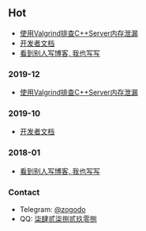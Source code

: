 ## Hot

- [使用Valgrind排查C++Server内存泄漏](https://zogodo.github.io/page.html?id=valgrind)
- [开发者文档](https://zogodo.github.io/page.html?id=dev)
- [看到别人写博客, 我也写写](https://zogodo.github.io/page.html?id=blog)

### 2019-12

- [使用Valgrind排查C++Server内存泄漏](https://zogodo.github.io/page.html?id=valgrind)

### 2019-10

- [开发者文档](https://zogodo.github.io/page.html?id=dev)

### 2018-01

- [看到别人写博客, 我也写写](https://zogodo.github.io/page.html?id=blog)

### Contact

- Telegram: [@zogodo](https://t.me/zogodo)
- QQ: [柒肆贰柒捌贰玖零捌](javascript:;)

